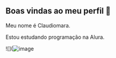 ## Boas vindas ao meu perfil 💝

Meu nome é Claudiomara.

Estou estudando programação na Alura.




![](![image](https://github.com/user-attachments/assets/06469895-a06f-4b05-be1a-d3293ae34ed2)

